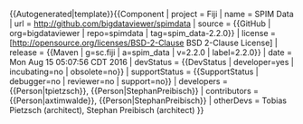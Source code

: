 <noinclude>{{Autogenerated|template}}</noinclude>{{Component
| project = Fiji
| name = SPIM Data
| url = http://github.com/bigdataviewer/spimdata
| source = {{GitHub | org=bigdataviewer | repo=spimdata | tag=spim_data-2.2.0}}
| license = [http://opensource.org/licenses/BSD-2-Clause BSD 2-Clause License]
| release = {{Maven | g=sc.fiji | a=spim_data | v=2.2.0 | label=2.2.0}}
| date = Mon Aug 15 05:07:56 CDT 2016
| devStatus = {{DevStatus | developer=yes | incubating=no | obsolete=no}}
| supportStatus = {{SupportStatus | debugger=no | reviewer=no | support=no}}
| developers = {{Person|tpietzsch}}, {{Person|StephanPreibisch}}
| contributors = {{Person|axtimwalde}}, {{Person|StephanPreibisch}}
| otherDevs = Tobias Pietzsch (architect), Stephan Preibisch (architect)
}}
